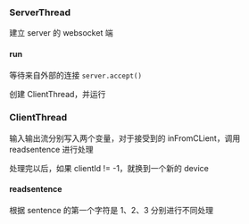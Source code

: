 ### ServerThread

建立 server 的 websocket 端

#### run

等待来自外部的连接 `server.accept()`

创建 ClientThread，并运行



### ClientThread

输入输出流分别写入两个变量，对于接受到的 inFromCLient，调用 readsentence 进行处理

处理完以后，如果 clientId != -1，就换到一个新的 device

#### readsentence

根据 sentence 的第一个字符是 1、2、3 分别进行不同处理
